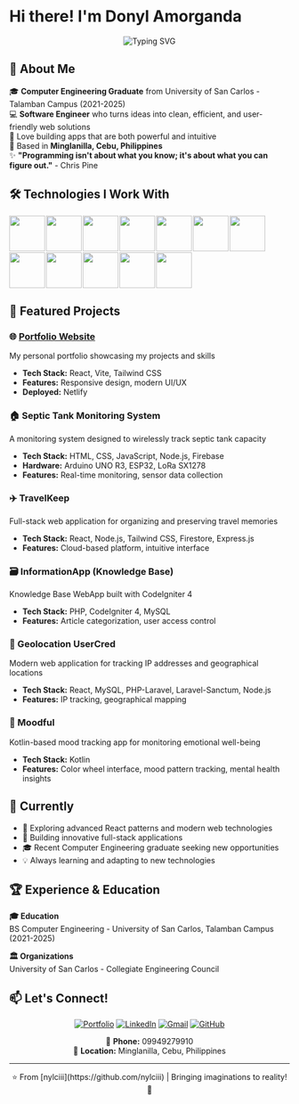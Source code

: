 # Hi there! I'm Donyl Amorganda

<div align="center">
  <img src="https://readme-typing-svg.herokuapp.com?font=Fira+Code&pause=1000&color=36BCF7&center=true&vCenter=true&width=435&lines=Software+Developer;Computer+Engineering+Graduate;Full+Stack+Developer;Bringing+Imaginations+to+Reality!" alt="Typing SVG" />
</div>

## 💫 About Me
🎓 **Computer Engineering Graduate** from University of San Carlos - Talamban Campus (2021-2025)  
💻 **Software Engineer** who turns ideas into clean, efficient, and user-friendly web solutions  
🚀 Love building apps that are both powerful and intuitive  
📍 Based in **Minglanilla, Cebu, Philippines**  
✨ **"Programming isn't about what you know; it's about what you can figure out."** - Chris Pine

## 🛠️ Technologies I Work With

<div style="display: flex; gap: 2px; align-items: center; flex-wrap: wrap;">
  <img src="https://iconic-api.onrender.com/dark/react" width="64px" />
  <img src="https://iconic-api.onrender.com/dark/nodejs" width="64px" />
  <img src="https://iconic-api.onrender.com/dark/js" width="64px" />
  <img src="https://iconic-api.onrender.com/dark/tailwindcss" width="64px" />
  <img src="https://iconic-api.onrender.com/dark/mysql" width="64px" />
  <img src="https://iconic-api.onrender.com/dark/firebase" width="64px" />
  <img src="https://iconic-api.onrender.com/dark/python" width="64px" />
  <img src="https://iconic-api.onrender.com/dark/php" width="64px" />
  <img src="https://iconic-api.onrender.com/dark/java" width="64px" />
  <img src="https://iconic-api.onrender.com/dark/c" width="64px" />
  <img src="https://iconic-api.onrender.com/dark/cpp" width="64px" />
  <img src="https://iconic-api.onrender.com/dark/kotlin" width="64px" />
</div>

## 🚀 Featured Projects

### 🌐 [Portfolio Website](https://nylciiiportfolio.netlify.app/)
My personal portfolio showcasing my projects and skills
- **Tech Stack:** React, Vite, Tailwind CSS
- **Features:** Responsive design, modern UI/UX
- **Deployed:** Netlify

### 🏠 Septic Tank Monitoring System
A monitoring system designed to wirelessly track septic tank capacity
- **Tech Stack:** HTML, CSS, JavaScript, Node.js, Firebase
- **Hardware:** Arduino UNO R3, ESP32, LoRa SX1278
- **Features:** Real-time monitoring, sensor data collection

### ✈️ TravelKeep
Full-stack web application for organizing and preserving travel memories
- **Tech Stack:** React, Node.js, Tailwind CSS, Firestore, Express.js
- **Features:** Cloud-based platform, intuitive interface

### 🗃️ InformationApp (Knowledge Base)
Knowledge Base WebApp built with CodeIgniter 4
- **Tech Stack:** PHP, CodeIgniter 4, MySQL
- **Features:** Article categorization, user access control

### 📍 Geolocation UserCred
Modern web application for tracking IP addresses and geographical locations
- **Tech Stack:** React, MySQL, PHP-Laravel, Laravel-Sanctum, Node.js
- **Features:** IP tracking, geographical mapping

### 💭 Moodful
Kotlin-based mood tracking app for monitoring emotional well-being
- **Tech Stack:** Kotlin
- **Features:** Color wheel interface, mood pattern tracking, mental health insights

## 🎯 Currently
- 🌱 Exploring advanced React patterns and modern web technologies
- 🔨 Building innovative full-stack applications
- 🎓 Recent Computer Engineering graduate seeking new opportunities
- 💡 Always learning and adapting to new technologies

## 🏆 Experience & Education

**🎓 Education**  
BS Computer Engineering - University of San Carlos, Talamban Campus (2021-2025)

**🏛️ Organizations**  
University of San Carlos - Collegiate Engineering Council

## 📫 Let's Connect!

<div align="center">
  
[![Portfolio](https://img.shields.io/badge/Portfolio-000000?style=for-the-badge&logo=vercel&logoColor=white)](https://nylciiiportfolio.netlify.app/)
[![LinkedIn](https://img.shields.io/badge/LinkedIn-0077B5?style=for-the-badge&logo=linkedin&logoColor=white)](https://linkedin.com/in/your-linkedin)
[![Gmail](https://img.shields.io/badge/Gmail-D14836?style=for-the-badge&logo=gmail&logoColor=white)](mailto:dcamorganda@gmail.com)
[![GitHub](https://img.shields.io/badge/GitHub-100000?style=for-the-badge&logo=github&logoColor=white)](https://github.com/nylciii)

📱 **Phone:** 09949279910  
📍 **Location:** Minglanilla, Cebu, Philippines

</div>

---

<div align="center">
  ⭐️ From [nylciii](https://github.com/nylciii) | Bringing imaginations to reality! 🚀
</div>
